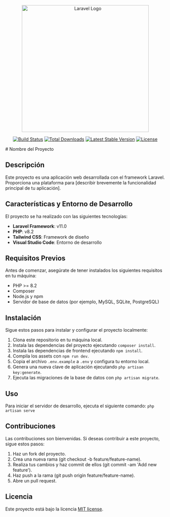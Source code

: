 <p align="center"><a href="https://laravel.com" target="_blank"><img src="https://raw.githubusercontent.com/laravel/art/master/logo-lockup/5%20SVG/2%20CMYK/1%20Full%20Color/laravel-logolockup-cmyk-red.svg" width="400" alt="Laravel Logo"></a></p>

<p align="center">
<a href="https://github.com/laravel/framework/actions"><img src="https://github.com/laravel/framework/workflows/tests/badge.svg" alt="Build Status"></a>
<a href="https://packagist.org/packages/laravel/framework"><img src="https://img.shields.io/packagist/dt/laravel/framework" alt="Total Downloads"></a>
<a href="https://packagist.org/packages/laravel/framework"><img src="https://img.shields.io/packagist/v/laravel/framework" alt="Latest Stable Version"></a>
<a href="https://packagist.org/packages/laravel/framework"><img src="https://img.shields.io/packagist/l/laravel/framework" alt="License"></a>
</p>
# Nombre del Proyecto

## Descripción

Este proyecto es una aplicación web desarrollada con el framework Laravel. Proporciona una plataforma para [describir brevemente la funcionalidad principal de tu aplicación].

## Características y Entorno de Desarrollo

El proyecto se ha realizado con las siguientes tecnologías:

- **Laravel Framework**: v11.0
- **PHP**: v8.2
- **Tailwind CSS**: Framework de diseño
- **Visual Studio Code**: Entorno de desarrollo

## Requisitos Previos

Antes de comenzar, asegúrate de tener instalados los siguientes requisitos en tu máquina:

- PHP >= 8.2
- Composer
- Node.js y npm
- Servidor de base de datos (por ejemplo, MySQL, SQLite, PostgreSQL)

## Instalación

Sigue estos pasos para instalar y configurar el proyecto localmente:

1. Clona este repositorio en tu máquina local.
2. Instala las dependencias del proyecto ejecutando `composer install`.
3. Instala las dependencias de frontend ejecutando `npm install`.
4. Compila los assets con `npm run dev`.
5. Copia el archivo `.env.example` a `.env` y configura tu entorno local.
6. Genera una nueva clave de aplicación ejecutando `php artisan key:generate`.
7. Ejecuta las migraciones de la base de datos con `php artisan migrate`.

## Uso

Para iniciar el servidor de desarrollo, ejecuta el siguiente comando: `php artisan serve`

## Contribuciones

Las contribuciones son bienvenidas. Si deseas contribuir a este proyecto, sigue estos pasos:

1. Haz un fork del proyecto.
2. Crea una nueva rama (git checkout -b feature/feature-name).
3. Realiza tus cambios y haz commit de ellos (git commit -am 'Add new feature').
4. Haz push a la rama (git push origin feature/feature-name).
5. Abre un pull request.


## Licencia

Este proyecto está bajo la licencia [MIT license](https://opensource.org/licenses/MIT).


